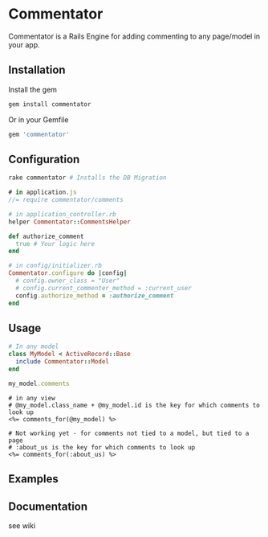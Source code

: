 # Commentator

Commentator is a Rails Engine for adding commenting to any page/model in your app.

## Installation

Install the gem

``` sh
gem install commentator
```

Or in your Gemfile

``` sh
gem 'commentator'
```

## Configuration

```sh
rake commentator # Installs the DB Migration
```

```javascript 
# in application.js 
//= require commentator/comments
```

```ruby
# in application_controller.rb
helper Commentator::CommentsHelper

def authorize_comment
  true # Your logic here
end
```

```ruby 
# in config/initializer.rb
Commentator.configure do |config|
  # config.owner_class = "User"
  # config.current_commenter_method = :current_user
  config.authorize_method = :authorize_comment
end
```

## Usage

``` ruby
# In any model
class MyModel < ActiveRecord::Base
  include Commentator::Model
end

my_model.comments
```

``` erb
# in any view
# @my_model.class_name + @my_model.id is the key for which comments to look up
<%= comments_for(@my_model) %>

# Not working yet - for comments not tied to a model, but tied to a page
# :about_us is the key for which comments to look up
<%= comments_for(:about_us) %>
```

## Examples

## Documentation

see wiki
